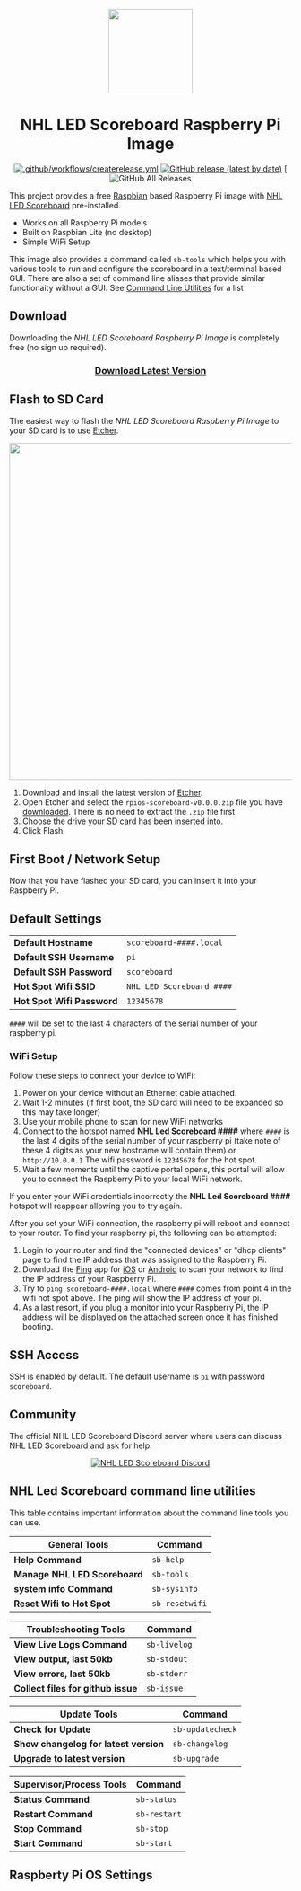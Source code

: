 <p align="center">
<a href="https://github.com/riffnshred/nhl-led-scoreboard">
<img src="https://github.com/riffnshred/nhl-led-scoreboard/blob/master/assets/images/scoreboard.jpg" height="150">
</a>
</p>

<span align="center">

# NHL LED Scoreboard Raspberry Pi Image
[![.github/workflows/createrelease.yml](https://github.com/nhl-led-portal/image/actions/workflows/createrelease.yml/badge.svg)](https://github.com/nhl-led-portal/image/actions/workflows/createrelease.yml)
[![GitHub release (latest by date)](https://badgen.net/github/release/nhl-led-portal/image?label=Version)](https://github.com/nhl-led-portal/releases/latest)
[![GitHub All Releases](https://img.shields.io/github/downloads/nhl-led-portal/image/total)


</span>

This project provides a free [Raspbian](https://www.raspberrypi.org/downloads/raspbian/) based Raspberry Pi image with [NHL LED Scoreboard](https://github.com/riffnshred/nhl-led-scoreboard) pre-installed.

* Works on all Raspberry Pi models
* Built on Raspbian Lite (no desktop)
* Simple WiFi Setup 

This image also provides a command called `sb-tools` which helps you with various tools to run and configure the scoreboard in a text/terminal based GUI.  There are also a set of command line aliases that provide similar functionaity without a GUI.  See [Command Line Utilities](#NHL-Led-Scoreboard-command-line-utilities) for a list

## Download

Downloading the *NHL LED Scoreboard Raspberry Pi Image* is completely free (no sign up required).

<span align="center">
  
### [Download Latest Version](https://github.com/falkyre/nhl-led-portal-img/releases/latest)
  
</span>

## Flash to SD Card

The easiest way to flash the *NHL LED Scoreboard Raspberry Pi Image* to your SD card is to use [Etcher](https://www.balena.io/etcher/).
  
<p align="center">
    <img src="https://user-images.githubusercontent.com/3979615/74733445-789cac00-52a0-11ea-9167-05b42d6383ad.gif" width="600">
</p>

1. Download and install the latest version of [Etcher](https://www.balena.io/etcher/).
2. Open Etcher and select the `rpios-scoreboard-v0.0.0.zip` file you have [downloaded](https://github.com/falkyre/nhl-led-portal-img/releases/latest). There is no need to extract the `.zip` file first.
3. Choose the drive your SD card has been inserted into.
4. Click Flash.

## First Boot / Network Setup

Now that you have flashed your SD card, you can insert it into your Raspberry Pi.

## Default Settings

|                               |                 |
|-------------------------------|------------------------------------------|
| **Default Hostname**          | `scoreboard-####.local`                       |
| **Default SSH Username**      | `pi`                                     |
| **Default SSH Password**      | `scoreboard`                              |
| **Hot Spot Wifi SSID**        | `NHL LED Scoreboard ####`                 |
| **Hot Spot Wifi Password**    | `12345678` |

`####` will be set to the last 4 characters of the serial number of your raspberry pi.


### WiFi Setup

Follow these steps to connect your device to WiFi:

1. Power on your device without an Ethernet cable attached.
2. Wait 1-2 minutes (if first boot, the SD card will need to be expanded so this may take longer)
3. Use your mobile phone to scan for new WiFi networks
4. Connect to the hotspot named **NHL Led Scoreboard ####** where `####` is the last 4 digits of the serial number of your raspberry pi (take note of these 4 digits as your new hostname will contain them) or `http://10.0.0.1`  The wifi password is `12345678` for the hot spot.
6. Wait a few moments until the captive portal opens, this portal will allow you to connect the Raspberry Pi to your local WiFi network.

If you enter your WiFi credentials incorrectly the **NHL Led Scoreboard ####** hotspot will reappear allowing you to try again.

After you set your WiFi connection, the raspberry pi will reboot and connect to your router.  To find your raspberry pi, the following can be attempted: 

1. Login to your router and find the "connected devices" or "dhcp clients" page to find the IP address that was assigned to the Raspberry Pi.
2. Download the [Fing](https://www.fing.com/) app for [iOS](https://itunes.apple.com/us/app/fing-network-scanner/id430921107?mt=8) or [Android](https://play.google.com/store/apps/details?id=com.overlook.android.fing&hl=en_GB) to scan your network to find the IP address of your Raspberry Pi.
3. Try to `ping scoreboard-####.local` where `####` comes from point 4 in the wifi hot spot above.  The ping will show the IP address of your pi.
4. As a last resort, if you plug a monitor into your Raspberry Pi, the IP address will be displayed on the attached screen once it has finished booting.


## SSH Access

SSH is enabled by default. The default username is `pi` with password `scoreboard`.


## Community

The official NHL LED Scoreboard Discord server where users can discuss NHL LED Scoreboard and ask for help.

<span align="center">

[![NHL LED Scoreboard Discord](https://discordapp.com/api/guilds/648168455450656798/widget.png?style=banner2)](https://discord.gg/CWa5CzK) 

</span>

## NHL Led Scoreboard command line utilities

This table contains important information about the command line tools you can use. 

|    General Tools                           | Command                  |
|-------------------------------|------------------------------------------|
| **Help Command**           | `sb-help`                |
| **Manage NHL LED Scoreboard**  | `sb-tools`                         |
| **system info Command**           | `sb-sysinfo`                |
| **Reset Wifi to Hot Spot**           | `sb-resetwifi`                |



|    Troubleshooting Tools                           | Command                  |
|-------------------------------|------------------------------------------|
| **View Live Logs Command**         | `sb-livelog`                    |
| **View output, last 50kb**         | `sb-stdout`                    |
| **View errors, last 50kb**         | `sb-stderr`                    |
| **Collect files for github issue**         | `sb-issue`                    |

|    Update Tools                           | Command                  |
|-------------------------------|------------------------------------------|
| **Check for Update**         | `sb-updatecheck`                    |
| **Show changelog for latest version**         | `sb-changelog`                    |
| **Upgrade to latest version**         | `sb-upgrade`                    |

|    Supervisor/Process Tools                           | Command                  |
|-------------------------------|------------------------------------------|
| **Status Command**           | `sb-status`                |
| **Restart Command**           | `sb-restart`                |
| **Stop Command**              | `sb-stop`                   |
| **Start Command**             | `sb-start`                  |



## Raspberty Pi OS Settings
